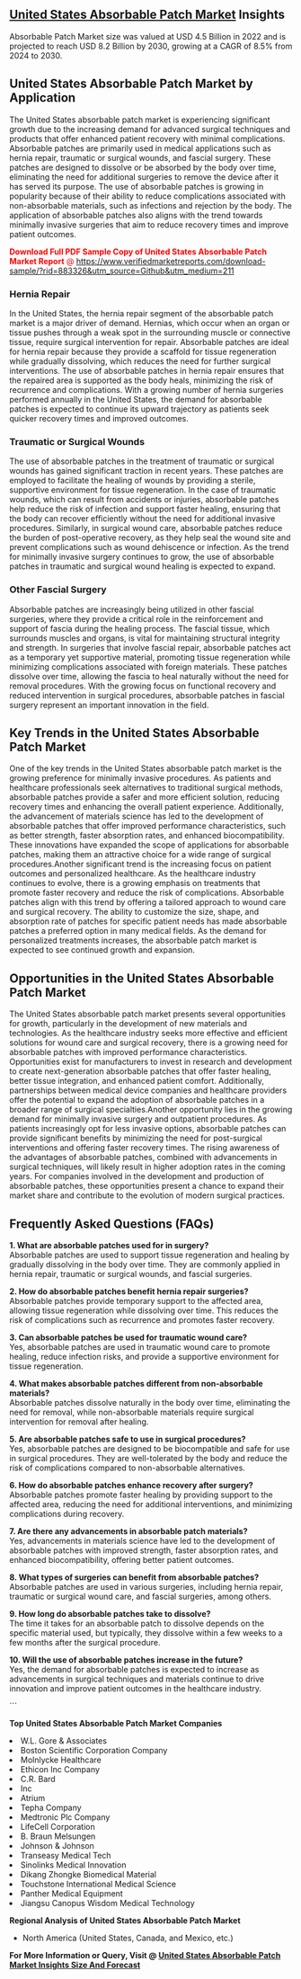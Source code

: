 <h2><a href="https://www.verifiedmarketreports.com/download-sample/?rid=883326&amp;utm_source=Github&amp;utm_medium=211" target="_blank">United States Absorbable Patch Market</a> Insights</h2><p>Absorbable Patch Market size was valued at USD 4.5 Billion in 2022 and is projected to reach USD 8.2 Billion by 2030, growing at a CAGR of 8.5% from 2024 to 2030.</p><p><h2>United States Absorbable Patch Market by Application</h2><p>The United States absorbable patch market is experiencing significant growth due to the increasing demand for advanced surgical techniques and products that offer enhanced patient recovery with minimal complications. Absorbable patches are primarily used in medical applications such as hernia repair, traumatic or surgical wounds, and fascial surgery. These patches are designed to dissolve or be absorbed by the body over time, eliminating the need for additional surgeries to remove the device after it has served its purpose. The use of absorbable patches is growing in popularity because of their ability to reduce complications associated with non-absorbable materials, such as infections and rejection by the body. The application of absorbable patches also aligns with the trend towards minimally invasive surgeries that aim to reduce recovery times and improve patient outcomes.<p><span class=""><span style="color: #ff0000;"><strong>Download Full PDF Sample Copy of United States Absorbable Patch Market Report</strong> @ </span><a href="https://www.verifiedmarketreports.com/download-sample/?rid=883326&amp;utm_source=Github&amp;utm_medium=211" target="_blank">https://www.verifiedmarketreports.com/download-sample/?rid=883326&amp;utm_source=Github&amp;utm_medium=211</a></span></p></p><h3>Hernia Repair</h3><p>In the United States, the hernia repair segment of the absorbable patch market is a major driver of demand. Hernias, which occur when an organ or tissue pushes through a weak spot in the surrounding muscle or connective tissue, require surgical intervention for repair. Absorbable patches are ideal for hernia repair because they provide a scaffold for tissue regeneration while gradually dissolving, which reduces the need for further surgical interventions. The use of absorbable patches in hernia repair ensures that the repaired area is supported as the body heals, minimizing the risk of recurrence and complications. With a growing number of hernia surgeries performed annually in the United States, the demand for absorbable patches is expected to continue its upward trajectory as patients seek quicker recovery times and improved outcomes.<h3>Traumatic or Surgical Wounds</h3><p>The use of absorbable patches in the treatment of traumatic or surgical wounds has gained significant traction in recent years. These patches are employed to facilitate the healing of wounds by providing a sterile, supportive environment for tissue regeneration. In the case of traumatic wounds, which can result from accidents or injuries, absorbable patches help reduce the risk of infection and support faster healing, ensuring that the body can recover efficiently without the need for additional invasive procedures. Similarly, in surgical wound care, absorbable patches reduce the burden of post-operative recovery, as they help seal the wound site and prevent complications such as wound dehiscence or infection. As the trend for minimally invasive surgery continues to grow, the use of absorbable patches in traumatic and surgical wound healing is expected to expand.<h3>Other Fascial Surgery</h3><p>Absorbable patches are increasingly being utilized in other fascial surgeries, where they provide a critical role in the reinforcement and support of fascia during the healing process. The fascial tissue, which surrounds muscles and organs, is vital for maintaining structural integrity and strength. In surgeries that involve fascial repair, absorbable patches act as a temporary yet supportive material, promoting tissue regeneration while minimizing complications associated with foreign materials. These patches dissolve over time, allowing the fascia to heal naturally without the need for removal procedures. With the growing focus on functional recovery and reduced intervention in surgical procedures, absorbable patches in fascial surgery represent an important innovation in the field.<h2>Key Trends in the United States Absorbable Patch Market</h2><p>One of the key trends in the United States absorbable patch market is the growing preference for minimally invasive procedures. As patients and healthcare professionals seek alternatives to traditional surgical methods, absorbable patches provide a safer and more efficient solution, reducing recovery times and enhancing the overall patient experience. Additionally, the advancement of materials science has led to the development of absorbable patches that offer improved performance characteristics, such as better strength, faster absorption rates, and enhanced biocompatibility. These innovations have expanded the scope of applications for absorbable patches, making them an attractive choice for a wide range of surgical procedures.Another significant trend is the increasing focus on patient outcomes and personalized healthcare. As the healthcare industry continues to evolve, there is a growing emphasis on treatments that promote faster recovery and reduce the risk of complications. Absorbable patches align with this trend by offering a tailored approach to wound care and surgical recovery. The ability to customize the size, shape, and absorption rate of patches for specific patient needs has made absorbable patches a preferred option in many medical fields. As the demand for personalized treatments increases, the absorbable patch market is expected to see continued growth and expansion.<h2>Opportunities in the United States Absorbable Patch Market</h2><p>The United States absorbable patch market presents several opportunities for growth, particularly in the development of new materials and technologies. As the healthcare industry seeks more effective and efficient solutions for wound care and surgical recovery, there is a growing need for absorbable patches with improved performance characteristics. Opportunities exist for manufacturers to invest in research and development to create next-generation absorbable patches that offer faster healing, better tissue integration, and enhanced patient comfort. Additionally, partnerships between medical device companies and healthcare providers offer the potential to expand the adoption of absorbable patches in a broader range of surgical specialties.Another opportunity lies in the growing demand for minimally invasive surgery and outpatient procedures. As patients increasingly opt for less invasive options, absorbable patches can provide significant benefits by minimizing the need for post-surgical interventions and offering faster recovery times. The rising awareness of the advantages of absorbable patches, combined with advancements in surgical techniques, will likely result in higher adoption rates in the coming years. For companies involved in the development and production of absorbable patches, these opportunities present a chance to expand their market share and contribute to the evolution of modern surgical practices.<h2>Frequently Asked Questions (FAQs)</h2><p><strong>1. What are absorbable patches used for in surgery?</strong><br>Absorbable patches are used to support tissue regeneration and healing by gradually dissolving in the body over time. They are commonly applied in hernia repair, traumatic or surgical wounds, and fascial surgeries.</p><p><strong>2. How do absorbable patches benefit hernia repair surgeries?</strong><br>Absorbable patches provide temporary support to the affected area, allowing tissue regeneration while dissolving over time. This reduces the risk of complications such as recurrence and promotes faster recovery.</p><p><strong>3. Can absorbable patches be used for traumatic wound care?</strong><br>Yes, absorbable patches are used in traumatic wound care to promote healing, reduce infection risks, and provide a supportive environment for tissue regeneration.</p><p><strong>4. What makes absorbable patches different from non-absorbable materials?</strong><br>Absorbable patches dissolve naturally in the body over time, eliminating the need for removal, while non-absorbable materials require surgical intervention for removal after healing.</p><p><strong>5. Are absorbable patches safe to use in surgical procedures?</strong><br>Yes, absorbable patches are designed to be biocompatible and safe for use in surgical procedures. They are well-tolerated by the body and reduce the risk of complications compared to non-absorbable alternatives.</p><p><strong>6. How do absorbable patches enhance recovery after surgery?</strong><br>Absorbable patches promote faster healing by providing support to the affected area, reducing the need for additional interventions, and minimizing complications during recovery.</p><p><strong>7. Are there any advancements in absorbable patch materials?</strong><br>Yes, advancements in materials science have led to the development of absorbable patches with improved strength, faster absorption rates, and enhanced biocompatibility, offering better patient outcomes.</p><p><strong>8. What types of surgeries can benefit from absorbable patches?</strong><br>Absorbable patches are used in various surgeries, including hernia repair, traumatic or surgical wound care, and fascial surgeries, among others.</p><p><strong>9. How long do absorbable patches take to dissolve?</strong><br>The time it takes for an absorbable patch to dissolve depends on the specific material used, but typically, they dissolve within a few weeks to a few months after the surgical procedure.</p><p><strong>10. Will the use of absorbable patches increase in the future?</strong><br>Yes, the demand for absorbable patches is expected to increase as advancements in surgical techniques and materials continue to drive innovation and improve patient outcomes in the healthcare industry.</p>```</p><p><strong>Top United States Absorbable Patch Market Companies</strong></p><div data-test-id=""><p><li>W.L. Gore & Associates</li><li> Boston Scientific Corporation Company</li><li> Molnlycke Healthcare</li><li> Ethicon Inc Company</li><li> C.R. Bard</li><li> Inc</li><li> Atrium</li><li> Tepha Company</li><li> Medtronic Plc Company</li><li> LifeCell Corporation</li><li> B. Braun Melsungen</li><li> Johnson & Johnson</li><li> Transeasy Medical Tech</li><li> Sinolinks Medical Innovation</li><li> Dikang Zhongke Biomedical Material</li><li> Touchstone International Medical Science</li><li> Panther Medical Equipment</li><li> Jiangsu Canopus Wisdom Medical Technology</li></p><div><strong>Regional Analysis of&nbsp;United States Absorbable Patch Market</strong></div><ul><li dir="ltr"><p dir="ltr">North America&nbsp;(United States, Canada, and Mexico, etc.)</p></li></ul><p><strong>For More Information or Query, Visit @&nbsp;</strong><strong><a href="https://www.verifiedmarketreports.com/product/absorbable-patch-market/?utm_source=Github&amp;utm_medium=211" target="_blank">United States Absorbable Patch Market Insights Size And Forecast</a></strong></p></div>
